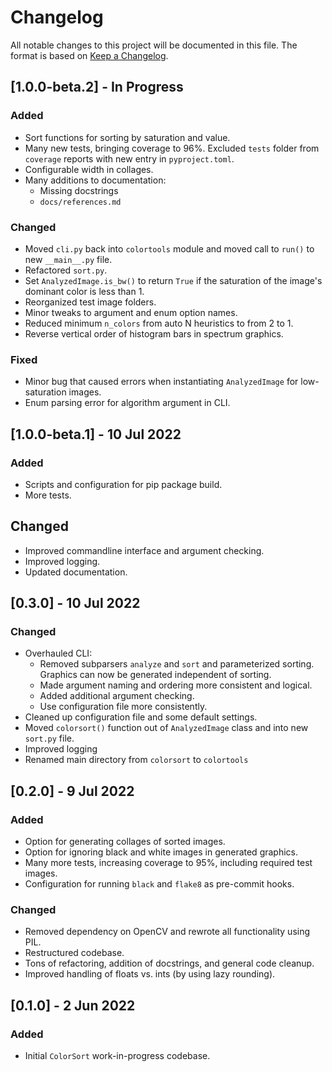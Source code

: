 # Changelog
All notable changes to this project will be documented in this file. The format is based on [Keep a Changelog](https://keepachangelog.com/en/1.0.0/).

## [1.0.0-beta.2] - In Progress
### Added 
- Sort functions for sorting by saturation and value. 
- Many new tests, bringing coverage to 96%. Excluded `tests` folder from `coverage` reports with new entry in `pyproject.toml`.
- Configurable width in collages.
- Many additions to documentation: 
    - Missing docstrings
    - `docs/references.md`

### Changed
- Moved `cli.py` back into `colortools` module and moved call to `run()` to new `__main__.py` file.
- Refactored `sort.py`. 
- Set `AnalyzedImage.is_bw()` to return `True` if the saturation of the image's dominant color is less than 1. 
- Reorganized test image folders. 
- Minor tweaks to argument and enum option names. 
- Reduced minimum `n_colors` from auto N heuristics to from 2 to 1.
- Reverse vertical order of histogram bars in spectrum graphics.

### Fixed
- Minor bug that caused errors when instantiating `AnalyzedImage` for low-saturation images. 
- Enum parsing error for algorithm argument in CLI.


## [1.0.0-beta.1] - 10 Jul 2022
### Added 
- Scripts and configuration for pip package build.
- More tests.

## Changed
- Improved commandline interface and argument checking.
- Improved logging.
- Updated documentation.


## [0.3.0] - 10 Jul 2022
### Changed 
- Overhauled CLI: 
    - Removed subparsers `analyze` and `sort` and parameterized sorting. Graphics can now be generated independent of sorting.
    - Made argument naming and ordering more consistent and logical.
    - Added additional argument checking.
    - Use configuration file more consistently.
- Cleaned up configuration file and some default settings.
- Moved `colorsort()` function out of `AnalyzedImage` class and into new `sort.py` file.
- Improved logging
- Renamed main directory from `colorsort` to `colortools`


## [0.2.0] - 9 Jul 2022
### Added
- Option for generating collages of sorted images.
- Option for ignoring black and white images in generated graphics.
- Many more tests, increasing coverage to 95%, including required test images.
- Configuration for running `black` and `flake8` as pre-commit hooks.

### Changed
- Removed dependency on OpenCV and rewrote all functionality using PIL.
- Restructured codebase.
- Tons of refactoring, addition of docstrings, and general code cleanup.
- Improved handling of floats vs. ints (by using lazy rounding).


## [0.1.0] - 2 Jun 2022
### Added
- Initial `ColorSort` work-in-progress codebase.

